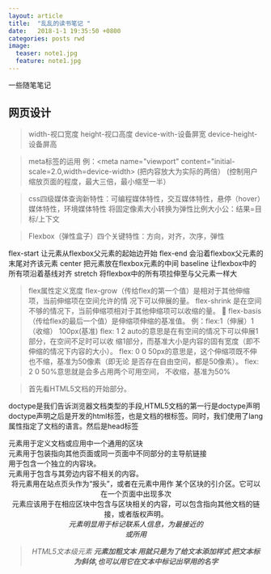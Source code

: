 ```yaml
---
layout: article
title:  "乱乱的读书笔记 "
date:   2018-1-1 19:35:50 +0800
categories: posts rwd
image:
  teaser: note1.jpg
  feature: note1.jpg
---
```

一些随笔笔记



## 网页设计
> width-视口宽度 height-视口高度 device-with-设备屏宽 device-height-设备屏高

> meta标签的运用
例：<meta name="viewport" content="initial-scale=2.0,width=device-width>
    (把内容放大为实际的两倍）
    <meta name="viewport"  content="width=device-width,maximum-scale=3,mininum-scale=0.5"/>
    (控制用户缩放页面的程度，最大三倍，最小缩至一半）
    
> css四级媒体查询新特性：可编程媒体特性，交互媒体特性，悬停（hover）媒体特性，环境媒体特性
将固定像素大小转换为弹性比例大小公：结果=目标/上下文

> Flexbox（弹性盒子）四个关键特性：方向，对齐，次序，弹性


flex-start 让元素从flexbox父元素的起始边开始
flex-end  会沿着flexbox父元素的末尾对齐该元素
center 把元素放在flexbox元素的中间
baseline  让flexbox中的所有项沿着基线对齐
stretch 将flexbox中的所有项拉伸至与父元素一样大


 > flex属性定义宽度
 flex-grow（传给flex的第一个值）是相对于其他伸缩项，当前伸缩项在空间允许的情 况下可以伸展的量。 
 flex-shrink 是在空间不够的情况下，当前伸缩项相对于其他伸缩项可以收缩的量。  
 flex-basis（传给flex的最后一个值）是伸缩项伸缩的基准值。
例：flex:1（伸展）1（收缩） 100px(基准)
 flex: 1 2 auto的意思是在有空间的情况下可以伸展1部分，在空间不足时可以收 缩1部分，而基准大小是内容的固有宽度（即不伸缩的情况下内容的大小）。
 flex: 0 0 50px的意思是，这个伸缩项既不伸也不缩，基准为50像素（即无论 是否存在自由空间，都是50像素）。
flex: 2 0 50%意思就是会多占用两个可用空间， 不收缩，基准为50%

>  首先看HTML5文档的开始部分。
<!DOCTYPE html>  doctype是我们告诉浏览器文档类型的手段,HTML5文档的第一行是doctype声明
<html lang="en">doctype声明之后是开发的html标签，也是文档的根标签。同时，我们使用了lang属性指定了文档的语言。然后是head标签
<head>
<meta charset=utf-8> 

>  
 <section>元素用于定义文档或应用中一个通用的区块
    
 <nav>元素用于包装指向其他页面或同一页面中不同部分的主导航链接
 <article>用于包含一个独立的内容块。
 <aside>元素用于包含与其旁边内容不相关的内容。
 <header>将元素用在站点页头作为“报头”，或者在元素中用作 某个区块的引介区。它可以在一个页面中出现多次
 <footer>元素应该用于在相应区块中包含与区块相关的内容，可以包含指向其他文档的链接，或者版权声明。
 <address>元素明显用于标记联系人信息，为最接近的<article>或<body>所用



>  HTML5文本级元素
 <b>元素加粗文本
 <em>用就只是为了给文本添加样式
 <i>把文本标为斜体,也可以用它在文本中标记出罕用的名字



